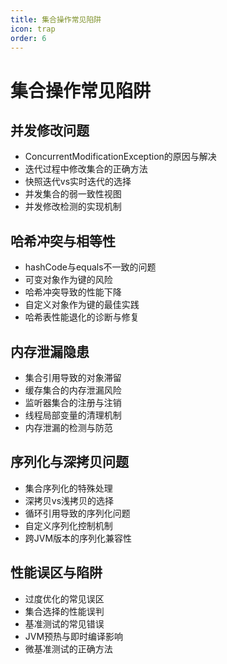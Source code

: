 ```yaml
---
title: 集合操作常见陷阱
icon: trap
order: 6
---
```


# 集合操作常见陷阱

## 并发修改问题

- ConcurrentModificationException的原因与解决
- 迭代过程中修改集合的正确方法
- 快照迭代vs实时迭代的选择
- 并发集合的弱一致性视图
- 并发修改检测的实现机制

## 哈希冲突与相等性

- hashCode与equals不一致的问题
- 可变对象作为键的风险
- 哈希冲突导致的性能下降
- 自定义对象作为键的最佳实践
- 哈希表性能退化的诊断与修复

## 内存泄漏隐患

- 集合引用导致的对象滞留
- 缓存集合的内存泄漏风险
- 监听器集合的注册与注销
- 线程局部变量的清理机制
- 内存泄漏的检测与防范

## 序列化与深拷贝问题

- 集合序列化的特殊处理
- 深拷贝vs浅拷贝的选择
- 循环引用导致的序列化问题
- 自定义序列化控制机制
- 跨JVM版本的序列化兼容性

## 性能误区与陷阱

- 过度优化的常见误区
- 集合选择的性能误判
- 基准测试的常见错误
- JVM预热与即时编译影响
- 微基准测试的正确方法
